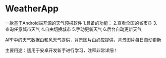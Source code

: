 # WeatherApp

一款基于Android端开源的天气预报软件
1.具备的功能：
2.查看全国的省市县
3.查询任意城市天气
4.自由切换城市
5.手动更新天气
6.后台自动更新天气

APP中的天气数据由和风天气提供，背景图片由必应提供，背景图片每日自动更新

主要用途：适用于安卓开发新手进行学习，注释非常详细！
